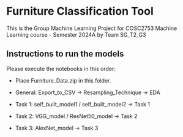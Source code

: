 # Furniture Classification Tool
This is the Group Machine Learning Project for COSC2753 Machine Learning course - Semester 2024A by Team SG_T2_G3

## Instructions to run the models
Please execute the notebooks in this order:  

- Place Furniture_Data.zip in this folder.  

- General: Export_to_CSV -> Resampling_Technique -> EDA  

- Task 1: self_built_model1 / self_built_model2 -> Task 1   

- Task 2: VGG_model / ResNet50_model -> Task 2  

- Task 3: AlexNet_model -> Task 3  

